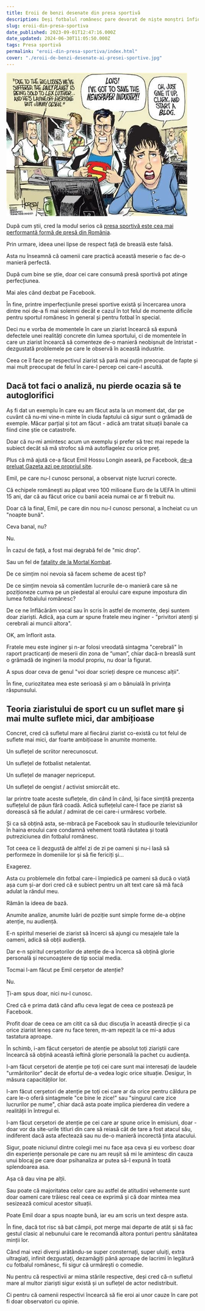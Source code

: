 ```yaml
---
title: Eroii de benzi desenate din presa sportivă
description: Deși fotbalul românesc pare devorat de niște monștri înfiorători, ziaristul sportiv nu cedează în fața asaltului lacom al acestora bla-bla, bla-blum
slug: eroii-din-presa-sportiva
date_published: 2023-09-01T12:47:16.000Z
date_updated: 2024-06-30T11:05:50.000Z
tags: Presa sportivă
permalink: "eroii-din-presa-sportiva/index.html"
cover: "./eroii-de-benzi-desenate-ai-presei-sportive.jpg"
---
```


![Caricatură inspirată de benzile desenate Superman](./eroii-de-benzi-desenate-ai-presei-sportive.jpg)

După cum știi, cred la modul serios că [presa sportivă este cea mai performantă formă de presă din România](https://www.cameravar.ro/suprematia-presei-sportive).

Prin urmare, ideea unei lipse de respect față de breaslă este falsă.

Asta nu înseamnă că oamenii care practică această meserie o fac de-o manieră perfectă.

După cum bine se știe, doar cei care consumă presă sportivă pot atinge perfecțiunea.

Mai ales când dezbat pe Facebook.

În fine, printre imperfecțiunile presei sportive există și încercarea unora dintre noi de-a fi mai solemni decât e cazul în tot felul de momente dificile pentru sportul românesc în general și pentru fotbal în special.

Deci nu e vorba de momentele în care un ziarist încearcă să expună defectele unei realități concrete din lumea sportului, ci de momentele în care un ziarist încearcă să comenteze de-o manieră neobișnuit de întristat - dezgustată problemele pe care le observă în această industrie.

Ceea ce îl face pe respectivul ziarist să pară mai puțin preocupat de fapte și mai mult preocupat de felul în care-l percep cei care-l ascultă.

## Dacă tot faci o analiză, nu pierde ocazia să te autoglorifici

Aș fi dat un exemplu în care eu am făcut asta la un moment dat, dar pe cuvânt că nu-mi vine-n minte în ciuda faptului că sigur sunt o grămadă de exemple. Măcar parțial și tot am făcut -  adică am tratat situații banale ca fiind cine știe ce catastrofe.

Doar că nu-mi amintesc acum un exemplu și prefer să trec mai repede la subiect decât să mă strofoc să mă autoflagelez cu orice preț.

Plus că mă ajută ce-a făcut Emil Hossu Longin aseară, pe Facebook, [de-a preluat Gazeta azi pe propriul site](https://www.gsp.ro/international/conference-league/romania-e-out-din-europa-emil-hossu-longin-709722.html).

Emil, pe care nu-l cunosc personal, a observat niște lucruri corecte.

Că echipele românești au păpat vreo 100 milioane Euro de la UEFA în ultimii 15 ani, dar că au făcut orice cu banii aceia numai ce ar fi trebuit nu.

Doar că la final, Emil, pe care din nou nu-l cunosc personal, a încheiat cu un "noapte bună".

Ceva banal, nu?

Nu.

În cazul de față, a fost mai degrabă fel de "mic drop".

Sau un fel de [fatality de la Mortal Kombat](https://www.youtube.com/watch?v=8V2AVDCakvY).

De ce simțim noi nevoia să facem scheme de acest tip?

De ce simțim nevoia să comentăm lucrurile de-o manieră care să ne poziționeze cumva pe un piedestal al eroului care expune impostura din lumea fotbalului românesc?

De ce ne înflăcărăm vocal sau în scris în astfel de momente, deși suntem doar ziariști. Adică, așa cum ar spune fratele meu inginer - "privitori atenți și cerebrali ai muncii altora".

OK, am înflorit asta.

Fratele meu este inginer și n-ar folosi vreodată sintagma "cerebrali" în  raport practicanți de meserii din zona de “uman”, chiar dacă-n breaslă sunt o grămadă de ingineri la modul propriu, nu doar la figurat.

A spus doar ceva de genul "voi doar scrieți despre ce muncesc alții".

În fine, curiozitatea mea este serioasă și am o bănuială în privința răspunsului.

## Teoria ziaristului de sport cu un suflet mare și mai multe suflete mici, dar ambițioase

Concret, cred că  sufletul mare al fiecărui ziarist co-există cu tot felul de suflete mai mici, dar foarte ambițioase în anumite momente.

Un suflețel de scriitor nerecunoscut.

Un suflețel de fotbalist netalentat.

Un suflețel de manager nepriceput.

Un suflețel de oengist / activist smiorcăit etc.

Iar printre toate aceste suflețele, din când în când, își face simțită prezența suflețelul de păun fără coadă. Adică suflețelul care-l face pe ziarist să dorească să fie adulat / admirat de cei care-i urmăresc vorbele.

Și ca să obțină asta, se-mbracă pe Facebook sau în studiourile televiziunilor în haina eroului care condamnă vehement toată răutatea și toată putreziciunea din fotbalul românesc.

Tot ceea ce îi dezgustă de altfel zi de zi pe oameni și nu-i lasă să performeze în domeniile lor și să fie fericiți și...

Exagerez.

Asta cu problemele din fotbal care-i împiedică pe oameni să ducă o viață așa cum și-ar dori cred că e subiect pentru un alt text care să mă facă adulat la rândul meu.

Rămân la ideea de bază.

Anumite analize, anumite luări de poziție sunt simple forme de-a obține atenție, nu audiență.

E-n spiritul meseriei de ziarist să încerci să ajungi cu mesajele tale la oameni, adică să obții audiență.

Dar e-n spiritul cerșetorilor de atenție de-a încerca să obțină glorie personală și recunoaștere de tip social media.

Tocmai l-am făcut pe Emil cerșetor de atenție?

Nu.

Ți-am spus doar, nici nu-l cunosc.

Cred că e prima dată când aflu ceva legat de ceea ce postează pe Facebook.

Profit doar de ceea ce am citit ca să duc discuția în această direcție și ca orice ziarist leneș care nu face teren, m-am repezit la ce mi-a adus tastatura aproape.

În schimb, i-am făcut cerșetori de atenție pe absolut toți ziariștii care încearcă să obțină această ieftină glorie personală la pachet cu audiența.

I-am făcut cerșetori de atenție pe toți cei care sunt mai interesați de laudele "urmăritorilor" decât de efortul de-a vedea logic orice situație. Desigur, în măsura capacităților lor.

I-am făcut cerșetori de atenție pe toți cei care ar da orice pentru căldura pe care le-o oferă sintagmele "ce bine le zice!" sau "singurul care zice lucrurilor pe nume", chiar dacă asta poate implica pierderea din vedere a realității în întregul ei.

I-am făcut cerșetori de atenție pe cei care ar spune orice în emisiuni, doar - doar vor da site-urile titluri din care să reiasă cât de tare a fost atacul său, indiferent dacă asta afectează sau nu de-o manieră incorectă ținta atacului.

Sigur, poate niciunul dintre colegii mei nu face așa ceva și eu vorbesc doar din experiențe personale pe care nu am reușit să mi le amintesc din cauza unui blocaj pe care doar psihanaliza ar putea să-l expună în toată splendoarea asa.

Așa că dau vina pe alții.

Sau poate că majoritatea celor care au astfel de atitudini vehemente sunt doar oameni care trăiesc real ceea ce exprimă și că doar mintea mea sesizează comicul acestor situații.

Poate Emil doar a spus noapte bună, iar eu am scris un text despre asta.

În fine, dacă tot risc să bat câmpii, pot merge mai departe de atât și să fac gestul clasic al nebunului care le recomandă altora ponturi pentru sănătatea minții lor.

Când mai vezi diverși arătându-se super consternați, super uluiți, extra ultragiați, infinit dezgustați, dezamăgiți până aproape de lacrimi în legătură cu fotbalul românesc, fii sigur că urmărești o comedie.

Nu pentru că respectivii ar mima stările respective, deși cred că-n sufletul mare al multor ziariști sigur există și un suflețel de actor nedistribuit.

Ci pentru că oamenii respectivi încearcă să fie eroi ai unor cauze în care pot fi doar observatori cu opinie.
